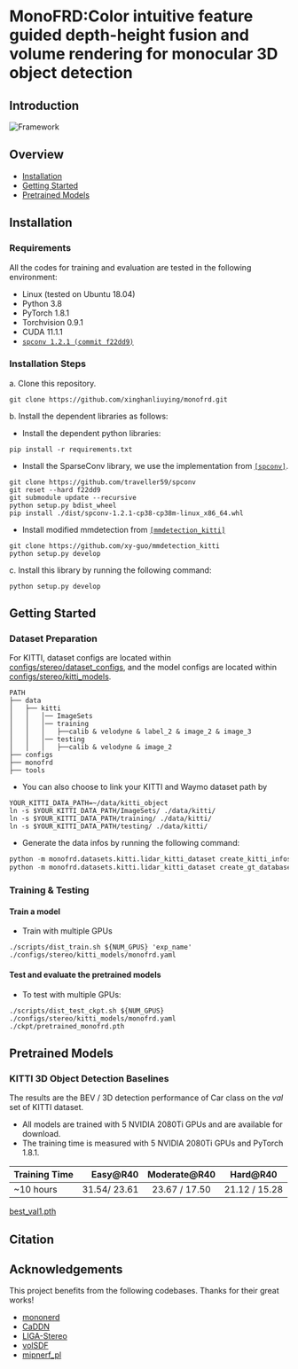 # MonoFRD:Color intuitive feature guided depth-height fusion and volume rendering for monocular 3D object detection
## Introduction


![Framework](./fig1.png)



## Overview
- [Installation](#installation)
- [Getting Started](#getting-started)
- [Pretrained Models](#pretrained-models)


## Installation

### Requirements
All the codes for training and evaluation are tested in the following environment:
* Linux (tested on Ubuntu 18.04)
* Python 3.8
* PyTorch 1.8.1
* Torchvision 0.9.1
* CUDA 11.1.1
* [`spconv 1.2.1 (commit f22dd9)`](https://github.com/traveller59/spconv)


### Installation Steps

a. Clone this repository.
```shell
git clone https://github.com/xinghanliuying/monofrd.git
```

b. Install the dependent libraries as follows:

* Install the dependent python libraries: 
```shell
pip install -r requirements.txt 
```


* Install the SparseConv library, we use the implementation from [`[spconv]`](https://github.com/traveller59/spconv). 

```shell
git clone https://github.com/traveller59/spconv
git reset --hard f22dd9
git submodule update --recursive
python setup.py bdist_wheel
pip install ./dist/spconv-1.2.1-cp38-cp38m-linux_x86_64.whl
```

* Install modified mmdetection from [`[mmdetection_kitti]`](https://github.com/xy-guo/mmdetection_kitti)
```shell
git clone https://github.com/xy-guo/mmdetection_kitti
python setup.py develop
```

c. Install this library by running the following command:
```shell
python setup.py develop
```

## Getting Started
### Dataset Preparation
For KITTI, dataset configs are located within [configs/stereo/dataset_configs](../configs/stereo/dataset_configs), 
and the model configs are located within [configs/stereo/kitti_models](../configs/stereo). 

```
PATH
├── data
│   ├── kitti
│   │   │── ImageSets
│   │   │── training
│   │   │   ├──calib & velodyne & label_2 & image_2 & image_3
│   │   │── testing
│   │   │   ├──calib & velodyne & image_2
├── configs
├── monofrd
├── tools
```

* You can also choose to link your KITTI and Waymo dataset path by
```
YOUR_KITTI_DATA_PATH=~/data/kitti_object
ln -s $YOUR_KITTI_DATA_PATH/ImageSets/ ./data/kitti/
ln -s $YOUR_KITTI_DATA_PATH/training/ ./data/kitti/
ln -s $YOUR_KITTI_DATA_PATH/testing/ ./data/kitti/
```

* Generate the data infos by running the following command: 
```python 
python -m monofrd.datasets.kitti.lidar_kitti_dataset create_kitti_infos
python -m monofrd.datasets.kitti.lidar_kitti_dataset create_gt_database_only
```

### Training & Testing
#### Train a model  

* Train with multiple GPUs
```
./scripts/dist_train.sh ${NUM_GPUS} 'exp_name' ./configs/stereo/kitti_models/monofrd.yaml
```

#### Test and evaluate the pretrained models

* To test with multiple GPUs:
```
./scripts/dist_test_ckpt.sh ${NUM_GPUS} ./configs/stereo/kitti_models/monofrd.yaml ./ckpt/pretrained_monofrd.pth
```

## Pretrained Models
### KITTI 3D Object Detection Baselines
The results are the BEV / 3D detection performance of Car class on the *val* set of KITTI dataset.
* All models are trained with 5 NVIDIA 2080Ti GPUs and are available for download.
* The training time is measured with 5 NVIDIA 2080Ti GPUs and PyTorch 1.8.1.

| Training Time |     Easy@R40 | Moderate@R40  |   Hard@R40    |
|---------------|-------------:|:-------------:|:-------------:|
| ~10 hours     | 31.54/ 23.61 | 23.67 / 17.50 | 21.12 / 15.28 |

[best_val1.pth](https://drive.google.com/drive/folders/1Am2Co0lfqGz7Fgd1EUuRwGzNofIpqrZJ?usp=sharing)
## Citation



## Acknowledgements
This project benefits from the following codebases. Thanks for their great works! 
* [mononerd](https://github.com/cskkxjk/monofrd.git) 
* [CaDDN](https://github.com/TRAILab/CaDDN) 
* [LIGA-Stereo](https://github.com/xy-guo/LIGA-Stereo)
* [volSDF](https://github.com/lioryariv/volsdf)
* [mipnerf_pl](https://github.com/hjxwhy/mipnerf_pl) 

